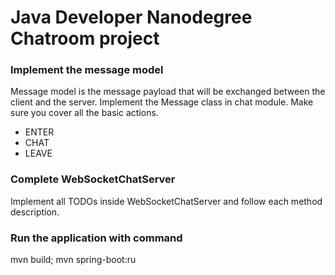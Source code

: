 # Java Developer Nanodegree Chatroom project

### Implement the message model
Message model is the message payload that will be exchanged between the client and the server. Implement the Message class in chat module. Make sure you cover all the basic actions.
- ENTER
- CHAT
- LEAVE

### Complete WebSocketChatServer
Implement all TODOs inside WebSocketChatServer and follow each method description.

### Run the application with command
mvn build; mvn spring-boot:ru
